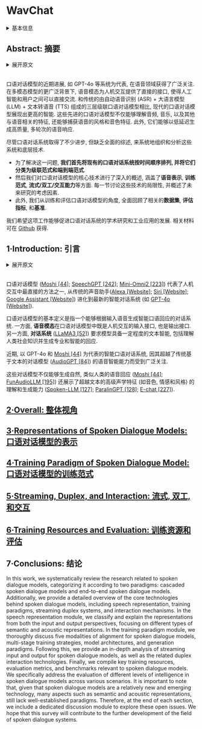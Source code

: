 # WavChat

<details>
<summary>基本信息</summary>

- 标题: "WavChat: A Survey of Spoken Dialogue Models"
- 作者:
  - 01 Shengpeng Ji (浙江大学, shengpengji@zju.edu.cn)
  - 02 Yifu Chen (浙江大学)
  - 03 Minghui Fang (浙江大学)
  - 04 Jialong Zuo (浙江大学)
  - 05 Jingyu Lu (浙江大学)
  - 06 Hanting Wang (浙江大学)
  - 07 Ziyue Jiang (浙江大学)
  - 08 Long Zhou (微软)
  - 09 Shujie Liu (微软)
  - 10 Xize Cheng (浙江大学)
  - 11 Xiaoda Yang (浙江大学)
  - 12 Zehan Wang (浙江大学)
  - 13 Qian Yang (浙江大学)
  - 14 Jian Li (腾讯优图实验室)
  - 15 Yidi Jiang (阿里巴巴)
  - 16 Jingzhen He (阿里巴巴)
  - 17 Yunfei Chu (阿里巴巴)
  - 18 Jin Xu (阿里巴巴)
  - 19 Zhou Zhao (浙江大学, zhaozhou@zju.edu.cn)
- 链接:
  - [ArXiv](https://arxiv.org/abs/2411.13577)
  - [Publication]
  - [Github](https://github.com/jishengpeng/WavChat)
  - [Demo]
- 文件:
  - [ArXiv](2411.13577v1__Survey__WavChat__A_Survey_of_Spoken_Dialogue_Models.pdf)
  - [Publication] #TODO

</details>

## Abstract: 摘要

<details>
<summary>展开原文</summary>

Recent advancements in spoken dialogue models, exemplified by systems like GPT-4o, have captured significant attention in the speech domain.
In the broader context of multimodal models, the speech modality offers a direct interface for human-computer interaction, enabling direct communication between AI and users.
Compared to traditional three-tier cascaded spoken dialogue models that comprise speech recognition (ASR), large language models (LLMs), and text-to-speech (TTS), modern spoken dialogue models exhibit greater intelligence.
These advanced spoken dialogue models not only comprehend audio, music, and other speech-related features, but also capture stylistic and timbral characteristics in speech.
Moreover, they generate high-quality, multi-turn speech responses with low latency, enabling real-time interaction through simultaneous listening and speaking capability.
Despite the progress in spoken dialogue systems, there is a lack of comprehensive surveys that systematically organize and analyze these systems and the underlying technologies.
To address this, **we have first compiled existing spoken dialogue systems in the chronological order and categorized them into the cascaded and end-to-end paradigms**.
We then provide an in-depth overview of the core technologies in spoken dialogue models, covering aspects such as **speech representation, training paradigm, streaming, duplex, and interaction capabilities**.
Each section discusses the limitations of these technologies and outlines considerations for future research.
Additionally, we present a thorough review of **relevant datasets, evaluation metrics, and benchmarks** from the perspectives of training and evaluating spoken dialogue systems.
We hope this survey will contribute to advancing both academic research and industrial applications in the field of spoken dialogue systems.
The related material is available at [Github](https://github.com/jishengpeng/WavChat).

</details>
<br>

口语对话模型的近期进展, 如 GPT-4o 等系统为代表, 在语音领域获得了广泛关注.
在多模态模型的更广泛背景下, 语音模态为人机交互提供了直接的接口, 使得人工智能和用户之间可以直接交流.
和传统的由自动语音识别 (ASR) + 大语言模型 (LLM) + 文本转语音 (TTS) 组成的三层级联口语对话模型相比, 现代的口语对话模型展现出更高的智能.
这些先进的口语对话模型不仅能够理解音频, 音乐, 以及其他与语音相关的特征, 还能够捕获语音的风格和音色特征.
此外, 它们能够以低延迟生成高质量, 多轮次的语音响应.

尽管口语对话系统取得了不少进步, 但缺乏全面的综述, 来系统地组织和分析这些系统和底层技术.

- 为了解决这一问题, **我们首先将现有的口语对话系统按时间顺序排列, 并将它们分类为级联范式和端到端范式**.
- 然后我们对口语对话模型的核心技术进行了深入的概述, 涵盖了**语音表示**, **训练范式**, **流式/双工/交互能力**等方面.
每一节讨论这些技术的局限性, 并概述了未来研究的考虑因素.
- 此外, 我们从训练和评估口语对话模型的角度, 全面回顾了相关的**数据集**, **评估指标**, 和**基准**.

我们希望这项工作能够促进口语对话系统的学术研究和工业应用的发展.
相关材料可在 [Github](https://github.com/jishengpeng/WavChat) 获得.

## 1·Introduction: 引言

<details>
<summary>展开原文</summary>

Spoken dialogue models ([Moshi [44]](../../Models/SpeechLM/2024.09.17_Moshi.md); [SpeechGPT [242]](../../Models/SpeechLM/2023.05.18_SpeechGPT.md); [Mini-Omni2 [223]](../../Models/SpeechLM/2024.10.15_Mini-Omni2.md)) represent one of the most direct methods of human-computer interaction, evolving from traditional voice assistants such as [Alexa [Website]](https://www.alexa.com/), [Siri [Website]](https://www.apple.com/siri/), and [Google Assistant [Website]](https://assistant.google.com/) to the latest intelligent dialogue systems, such as [GPT-4o [Website]](https://openai.com/index/chatgpt-can-now-see-hear-and-speak/).
The fundamental definition of a spoken dialogue model refers to a dialogue system capable of generating intelligent verbal responses based on the input speech.
On the one hand, the **speech modality** serves as both the input and output interface for the human-computer interaction in the spoken dialogue models.
On the other hand, the **dialogue system** ([LLaMA3 [52]](../../Models/TextLM/2024.07.31_LLaMA3.md)) requires the model to possess a certain level of textual intelligence, including the ability to comprehend the knowledge of human society and generating professional and intelligent responses.
Recently, intelligent spoken dialogue systems, exemplified by GPT-4o and [Moshi [44]](../../Models/SpeechLM/2024.09.17_Moshi.md), have garnered significant attention for their ability to extend speech intelligence capabilities beyond traditional text-based dialogue models ([AudioGPT [84]](../../Models/SpeechLM/2023.04.25_AudioGPT.md)).
These dialogue models can not only generate natural, human-like speech responses ([Moshi [44]](../../Models/SpeechLM/2024.09.17_Moshi.md); [FunAudioLLM [195]](../../Models/SpeechLM/2024.07.04_FunAudioLLM.md)) but also demonstrate an advanced understanding and generation of acoustic features beyond text, such as timbre, emotion, and style ([Spoken-LLM [127]](../../Models/SpeechLM/2024.02.20_Spoken-LLM.md); [ParalinGPT [128]](../../Models/SpeechLM/2023.12.23_ParalinGPT.md); [E-chat [227]](../../Models/SpeechLM/2023.12.31_E-chat.md)).
Additionally, they exhibit strong performance in processing other speech-related representations, including music and audio events ([Qwen2-Audio [33]](../../Models/SpeechLM/2024.07.15_Qwen2-Audio.md); [Qwen-Audio [34]](../../Models/SpeechLM/2023.11.14_Qwen-Audio.md); [LTU-AS [67]](../../Models/SpeechLM/2023.09.25_LTU-AS.md); [SALMONN [198]](../../Models/SpeechLM/2023.10.20_SALMONN.md)).
Their realistic conversational interactivity ([VITA [61]](../../Models/SpeechLM/2024.08.09_VITA.md); [Mini-Omni2 [223]](../../Models/SpeechLM/2024.10.15_Mini-Omni2.md)) and low-latency dialogue experiences ([Moshi [44]](../../Models/SpeechLM/2024.09.17_Moshi.md)) further distinguish them among the traditional spoken dialogue models.

The history of spoken dialogue models can be traced back to early systems like [dGSLM [157]](../../Models/SpeechLM/2022.03.30_dGSLM.md) and [AudioGPT [84]](../../Models/SpeechLM/2023.04.25_AudioGPT.md), leading up to more recent advancements such as GPT-4o and [Moshi [44]](../../Models/SpeechLM/2024.09.17_Moshi.md).
During this period, many notable spoken dialogue models have emerged.
As shown in Figure \ref{fig:img1}, we have organized these models in chronological order.
Broadly, they can be categorized into two types: cascaded spoken dialogue models ([Qwen2-Audio [33]](../../Models/SpeechLM/2024.07.15_Qwen2-Audio.md); [Qwen-Audio [34]](../../Models/SpeechLM/2023.11.14_Qwen-Audio.md)) and end-to-end ([FSQ [149]](../../Modules/VQ/FSQ.md); [Mini-Omni [222]](../../Models/SpeechLM/2024.08.27_Mini-Omni.md); [OmniFlatten [246]](../../Models/SpeechLM/2024.10.23_OmniFlatten.md); [IntrinsicVoice [248]](../../Models/SpeechLM/2024.10.09_IntrinsicVoice.md)) spoken dialogue models.
Given that most current spoken dialogue models rely on alignment with the text modality, the distinction between cascaded and end-to-end models is crucial.
As illustrated in Figure \ref{fig:img2}, we classify all spoken dialogue models based on whether **the core language model can directly understand and generate speech representations**, dividing them into cascaded and end-to-end categories.
Traditional cascaded spoken dialogue systems such as [AudioGPT [84]](../../Models/SpeechLM/2023.04.25_AudioGPT.md) are structured around text as the central intermediary, typically comprising three cascaded modules.
First, the input audio is transcribed into text by an automatic speech recognition (ASR) module ([Whisper [169]](../../Models/SpeechLM/2022.12.06_Whisper.md)).
The transcribed text is then fed into a large language model (LLM) such as ChatGPT to generate a textual response.
Finally, this textual response is converted back into audio through a text-to-speech (TTS) module ([VITS2 [109]](../../Models/E2E/2023.07.31_VITS2.md); [FastSpeech2 [176]](../../Models/TTS2_Acoustic/2020.06.08_FastSpeech2.md)).
While this cascaded architecture leverages the strong in-context capabilities of large language models, it introduces several challenges, including high latency, limited interactivity, and the inability to process non-textual information.
To address these issues, recent research has taken two primary directions.
Some approaches ([Qwen-Audio [34]](../../Models/SpeechLM/2023.11.14_Qwen-Audio.md); [SALMONN [198]](../../Models/SpeechLM/2023.10.20_SALMONN.md)) focus on optimizing the understanding and generation components within the cascaded system to mitigate the aforementioned limitations.
Some other approach ([Mini-Omni [222]](../../Models/SpeechLM/2024.08.27_Mini-Omni.md); [Mini-Omni2 [223]](../../Models/SpeechLM/2024.10.15_Mini-Omni2.md); [SpeechGPT-Gen [244]](../../Models/SpeechLM/2024.01.24_SpeechGPT-Gen.md); [IntrinsicVoice [248]](../../Models/SpeechLM/2024.10.09_IntrinsicVoice.md)) seek to directly solve these problems by adopting end-to-end architectures for spoken dialogue systems.
Although end-to-end spoken dialogue models exhibit various differences in terms of representations and model architectures, they share a common feature: they do not rely on text as the central intermediary.
Instead, these models aim to directly comprehend and generate speech representations.
We define such systems as end-to-end spoken dialogue models.

When constructing spoken dialogue systems, we identify four core technologies closely related to spoken dialogue models, based on the different levels of intelligence involved.
The first is the design of speech representations (i.e., tokenizers and detokenizers).
The second concerns the paradigm for training, inference, and generation, specifically how to align the speech modality with the text modality while preserving or enhancing the intelligence of existing text-based dialogue models.
This part also involves selecting different model architectures, generation strategies, and multi-stage training approaches.
The third challenge involves the design of interactive, duplex, streaming for spoken dialogue systems.
Lastly, the fourth challenge relates to data—specifically, how to construct training datasets for spoken dialogue systems and evaluate their performance.

Given these considerations, in the following sections of this paper, we address these four key technologies in the order outlined above.
- In Section 2, we provide an overview of spoken dialogue systems, including typical spoken dialogue scenarios (i.e., how to define a spoken dialogue model) and recent developments in the cascaded and end-to-end spoken dialogue models.
- Section 3 focuses on the speech representations used in spoken dialogue systems.
- In Section 4, we systematically discuss the training paradigms, with particular emphasis on how to align the speech modality with the text modality, as well as multi-stage training strategies, model architectures, and generation strategies.
- Section 5 highlights the unique characteristics of spoken dialogue systems, particularly their duplex, streaming nature, which distinguishes them from text-based dialogue systems.
- In Section 6, we examine the construction of training datasets and the evaluation methodologies specific to spoken dialogue models.
At the end of each section, we include a summary and discussion to reflect on the key insights.
- Finally, in Section 7, we conclude the survey by summarizing the major findings and discussing open issues for future research.

Given the complexity of the technical points, we provide an overview of the structure of this survey in Figure \ref{fig:img4}.

</details>
<br>

口语对话模型 ([Moshi [44]](../../Models/SpeechLM/2024.09.17_Moshi.md); [SpeechGPT [242]](../../Models/SpeechLM/2023.05.18_SpeechGPT.md); [Mini-Omni2 [223]](../../Models/SpeechLM/2024.10.15_Mini-Omni2.md)) 代表了人机交互中最直接的方法之一, 从传统的声音助手([Alexa [Website]](https://www.alexa.com/); [Siri [Website]](https://www.apple.com/siri/); [Google Assistant [Website]](https://assistant.google.com/)) 进化到最新的智能对话系统 (如 [GPT-4o [Website]](https://openai.com/index/chatgpt-can-now-see-hear-and-speak/)).

口语对话模型的基本定义是指一个能够根据输入语音生成智能口语回应的对话系统.
一方面, **语音模态**在口语对话模型中既是人机交互的输入接口, 也是输出接口.
另一方面, **对话系统** ([LLaMA3 [52]](../../Models/TextLM/2024.07.31_LLaMA3.md)) 要求模型具备一定程度的文本智能, 包括理解人类社会知识并生成专业和智能的回应.

近期, 以 GPT-4o 和 [Moshi [44]](../../Models/SpeechLM/2024.09.17_Moshi.md) 为代表的智能口语对话系统, 因其超越了传统基于文本的对话模型 ([AudioGPT [84]](../../Models/SpeechLM/2023.04.25_AudioGPT.md)) 的语音智能能力而受到广泛关注.

这些对话模型不仅能够生成自然, 类似人类的语音回应 ([Moshi [44]](../../Models/SpeechLM/2024.09.17_Moshi.md); [FunAudioLLM [195]](../../Models/SpeechLM/2024.07.04_FunAudioLLM.md)) 还展示了超越文本的高级声学特征 (如音色, 情感和风格) 的理解和生成能力 ([Spoken-LLM [127]](../../Models/SpeechLM/2024.02.20_Spoken-LLM.md); [ParalinGPT [128]](../../Models/SpeechLM/2023.12.23_ParalinGPT.md); [E-chat [227]](../../Models/SpeechLM/2023.12.31_E-chat.md)).

## [2·Overall: 整体视角](Sec.02.md)

## [3·Representations of Spoken Dialogue Models: 口语对话模型的表示](Sec.03.md)

## [4·Training Paradigm of Spoken Dialogue Model: 口语对话模型的训练范式](Sec.04.md)

## [5·Streaming, Duplex, and Interaction: 流式, 双工, 和交互](Sec.05.md)

## [6·Training Resources and Evaluation: 训练资源和评估](Sec.06.md)

## 7·Conclusions: 结论

In this work, we systematically review the research related to spoken dialogue models, categorizing it according to two paradigms: cascaded spoken dialogue models and end-to-end spoken dialogue models.
Additionally, we provide a detailed overview of the core technologies behind spoken dialogue models, including speech representation, training paradigms, streaming duplex systems, and interaction mechanisms.
In the speech representation module, we classify and explain the representations from both the input and output perspectives, focusing on different types of semantic and acoustic representations.
In the training paradigm module, we thoroughly discuss five modalities of alignment for spoken dialogue models, multi-stage training strategies, model architectures, and generation paradigms.
Following this, we provide an in-depth analysis of streaming input and output for spoken dialogue models, as well as the related duplex interaction technologies.
Finally, we compile key training resources, evaluation metrics, and benchmarks relevant to spoken dialogue models.
We specifically address the evaluation of different levels of intelligence in spoken dialogue models across various scenarios.
It is important to note that, given that spoken dialogue models are a relatively new and emerging technology, many aspects such as semantic and acoustic representations, still lack well-established paradigms.
Therefore, at the end of each section, we include a dedicated discussion module to explore these open issues.
We hope that this survey will contribute to the further development of the field of spoken dialogue systems.
